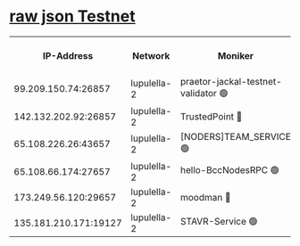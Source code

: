 [raw json Testnet](https://rpc-check.jaclalt.stavr.tech/jaclalt/rpc-jaclalt-result.json)
=

<table><tr><th>IP-Address</th><th>Network</th><th>Moniker</th><th>Latest Block Height</th><th>Earliest Block Height</th><th>Catching Up</th><th>Tx Index</th><th>Voting Power</th><th>Scan Time</th></tr><tr><td>99.209.150.74:26857</td><td>lupulella-2</td><td>praetor-jackal-testnet-validator 🟢</td><td>6533622</td><td>6247155</td><td>False</td><td>on</td><td>0</td><td>2024-02-05T23:27:51.673529139UTC</td></tr><tr><td>142.132.202.92:26857</td><td>lupulella-2</td><td>TrustedPoint 🔴</td><td>6533623</td><td>6282001</td><td>False</td><td>off</td><td>5</td><td>2024-02-05T23:28:00.850225499UTC</td></tr><tr><td>65.108.226.26:43657</td><td>lupulella-2</td><td>[NODERS]TEAM_SERVICE 🟢</td><td>6533623</td><td>6282001</td><td>False</td><td>on</td><td>0</td><td>2024-02-05T23:28:01.208692815UTC</td></tr><tr><td>65.108.66.174:27657</td><td>lupulella-2</td><td>hello-BccNodesRPC 🟢</td><td>6533623</td><td>6394001</td><td>False</td><td>on</td><td>0</td><td>2024-02-05T23:27:58.286292444UTC</td></tr><tr><td>173.249.56.120:29657</td><td>lupulella-2</td><td>moodman 🔴</td><td>6533623</td><td>6433623</td><td>False</td><td>off</td><td>940134</td><td>2024-02-05T23:28:00.613850335UTC</td></tr><tr><td>135.181.210.171:19127</td><td>lupulella-2</td><td>STAVR-Service 🟢</td><td>6533622</td><td>6532001</td><td>False</td><td>on</td><td>0</td><td>2024-02-05T23:27:50.919784073UTC</td></tr></table>

